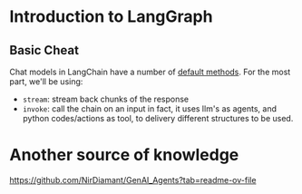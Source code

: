 # Introduction to LangGraph

## Basic Cheat

Chat models in LangChain have a number of [default methods](https://python.langchain.com/v0.2/docs/concepts/#runnable-interface). For the most part, we'll be using:

* `stream`: stream back chunks of the response
* `invoke`: call the chain on an input
in fact, it uses llm's as agents, and python codes/actions as tool, to delivery different structures to be used.

# Another source of knowledge
https://github.com/NirDiamant/GenAI_Agents?tab=readme-ov-file
